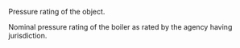 Pressure rating of the object.


<!-- comment -->


Nominal pressure rating of the boiler as rated by the agency having jurisdiction.

